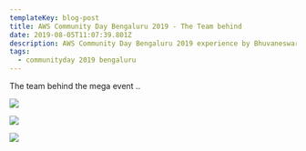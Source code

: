 ```yaml
---
templateKey: blog-post
title: AWS Community Day Bengaluru 2019 - The Team behind
date: 2019-08-05T11:07:39.801Z
description: AWS Community Day Bengaluru 2019 experience by Bhuvaneswari Subramani
tags:
  - communityday 2019 bengaluru
---
```

The team behind the mega event ..

![](/img/theteam_3.jpg)

![](/img/theteam_1.jpg)





![](/img/team_withwone.jpg)
